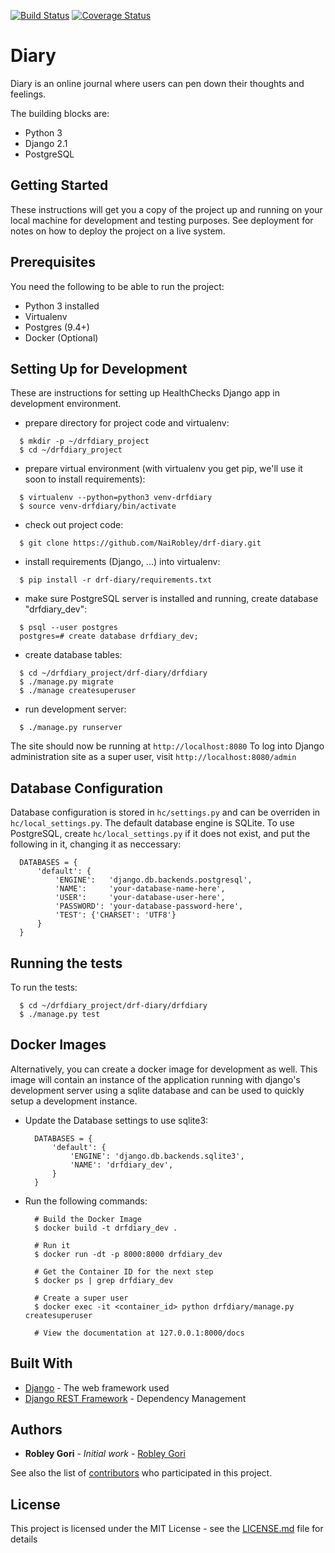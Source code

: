 [![Build Status](https://travis-ci.org/NaiRobley/drf-diary.svg?branch=master)](https://travis-ci.org/NaiRobley/drf-diary) [![Coverage Status](https://coveralls.io/repos/github/NaiRobley/drf-diary/badge.svg?branch=master)](https://coveralls.io/github/NaiRobley/drf-diary?branch=master)

# Diary

Diary is an online journal where users can pen down their thoughts and feelings. 

The building blocks are:

* Python 3
* Django 2.1
* PostgreSQL

## Getting Started

These instructions will get you a copy of the project up and running on your local machine for development and testing purposes. See deployment for notes on how to deploy the project on a live system.

## Prerequisites

You need the following to be able to run the project:
* Python 3 installed
* Virtualenv
* Postgres (9.4+)
* Docker (Optional)

## Setting Up for Development

These are instructions for setting up HealthChecks Django app
in development environment.

* prepare directory for project code and virtualenv:
```
  $ mkdir -p ~/drfdiary_project
  $ cd ~/drfdiary_project
```

* prepare virtual environment
  (with virtualenv you get pip, we'll use it soon to install requirements):
```
  $ virtualenv --python=python3 venv-drfdiary
  $ source venv-drfdiary/bin/activate
```

* check out project code:
```
  $ git clone https://github.com/NaiRobley/drf-diary.git
```

* install requirements (Django, ...) into virtualenv:
```
  $ pip install -r drf-diary/requirements.txt
```

* make sure PostgreSQL server is installed and running, create
  database "drfdiary_dev":
```
  $ psql --user postgres
  postgres=# create database drfdiary_dev;
```

* create database tables:
```
  $ cd ~/drfdiary_project/drf-diary/drfdiary
  $ ./manage.py migrate
  $ ./manage createsuperuser
```

* run development server:
```
  $ ./manage.py runserver
```

The site should now be running at `http://localhost:8080`
To log into Django administration site as a super user,
visit `http://localhost:8080/admin`

## Database Configuration

Database configuration is stored in `hc/settings.py` and can be overriden
in `hc/local_settings.py`. The default database engine is SQLite. To use
PostgreSQL, create `hc/local_settings.py` if it does not exist, and put the
following in it, changing it as neccessary:

```
  DATABASES = {
      'default': {
          'ENGINE':   'django.db.backends.postgresql',
          'NAME':     'your-database-name-here',
          'USER':     'your-database-user-here',
          'PASSWORD': 'your-database-password-here',
          'TEST': {'CHARSET': 'UTF8'}
      }
  }
```


## Running the tests

To run the tests:

```
  $ cd ~/drfdiary_project/drf-diary/drfdiary
  $ ./manage.py test
```

## Docker Images

Alternatively, you can create a docker image for development as well. This image will contain an instance of the application running with django's development server using a sqlite database and can be used to quickly setup a development instance.

* Update the Database settings to use sqlite3:
  ```
    DATABASES = {
        'default': {
            'ENGINE': 'django.db.backends.sqlite3',
            'NAME': 'drfdiary_dev',
        }
    }
  ```

* Run the following commands:
  ```
    # Build the Docker Image
    $ docker build -t drfdiary_dev .

    # Run it
    $ docker run -dt -p 8000:8000 drfdiary_dev
    
    # Get the Container ID for the next step
    $ docker ps | grep drfdiary_dev

    # Create a super user
    $ docker exec -it <container_id> python drfdiary/manage.py createsuperuser

    # View the documentation at 127.0.0.1:8000/docs 
  ```

## Built With

* [Django](http://www.dropwizard.io/1.0.2/docs/) - The web framework used
* [Django REST Framework](https://maven.apache.org/) - Dependency Management

## Authors

* **Robley Gori** - *Initial work* - [Robley Gori](https://github.com/NaiRobley)

See also the list of [contributors](https://github.com/NaiRobley/drf-diary/contributors) who participated in this project.

## License

This project is licensed under the MIT License - see the [LICENSE.md](LICENSE.md) file for details

